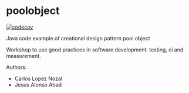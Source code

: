 poolobject
==========

[![codecov](https://codecov.io/gh/haleks5/poolobject/graph/badge.svg?token=ADL75FQZDK)](https://codecov.io/gh/haleks5/poolobject)


Java code example of creational design pattern pool object

Workshop to use good practices in software development: testing, ci and measurement.

Authors:

- Carlos Lopez Nozal
- Jesus Alonso Abad
